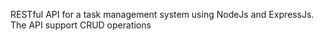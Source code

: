 RESTful API for a task management system using NodeJs and ExpressJs. The API support CRUD operations
